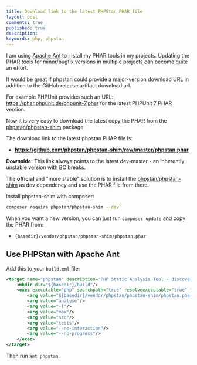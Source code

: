 ```yaml
---
title: Download link to the latest PHPStan PHAR file
layout: post
comments: true
published: true
description: 
keywords: php, phpstan
---
```


I am using [Apache Ant](https://ant.apache.org/) to install my PHAR tools in my projects. Updating the PHAR tools for minor/bugfix versions in multiple projects can become quite an effort.

It would be great if phpstan could provide a major-version download URL in addition to the GitHub release artifact download url.

For example PHPUnit provides such an URL: <https://phar.phpunit.de/phpunit-7.phar> for the latest PHPUnit 7 PHAR version.

Now it is very easy to download the latest copy the PHAR from the [phpstan/phpstan-shim](https://github.com/phpstan/phpstan-shim) package.

The download link to the latest phpstan PHAR file is: 

* **<https://github.com/phpstan/phpstan-shim/raw/master/phpstan.phar>**

**Downside:** This link always points to the latest dev-master - an inherently unstable version with BC breaks.

The **official** and "more stable" solution is to install the [phpstan/phpstan-shim](https://github.com/phpstan/phpstan-shim) as dev dependency and use the PHAR file from there.

Install phpstan-shim with composer: 

```bash
composer require phpstan/phpstan-shim --dev`
```

When you want a new version, you can just run `composer update` and copy the PHAR from:
 
* `{basedir}/vendor/phpstan/phpstan-shim/phpstan.phar`


## Use PHPStan with Apache Ant

Add this to your `build.xml` file:

```xml
<target name="phpstan" description="PHP Static Analysis Tool - discover bugs in your code without running it">
    <mkdir dir="${basedir}/build"/>
    <exec executable="php" searchpath="true" resolveexecutable="true" failonerror="true">
        <arg value="${basedir}/vendor/phpstan/phpstan-shim/phpstan.phar"/>
        <arg value="analyse"/>
        <arg value="-l"/>
        <arg value="max"/>
        <arg value="src"/>
        <arg value="tests"/>
        <arg value="--no-interaction"/>
        <arg value="--no-progress"/>
    </exec>
</target>
```

Then run `ant phpstan`.


